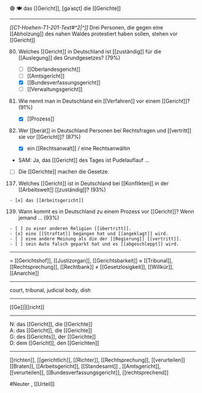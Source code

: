 🟢 🍽️ das [[Gericht]], [ɡəˈʁɪçt]
die [[Gerichte]]

---

_[[C1-Hoehen-T1-201-Text#^2|^]]_ Drei Personen, die gegen eine [[Abholzung]] des nahen Waldes protestiert haben sollen, stehen vor [[Gericht]]

80. Welches [[Gericht]] in Deutschland ist [[zuständig]] für die [[Auslegung]] des Grundgesetzes? (79%)

    - [ ] [[Oberlandesgericht]]
    - [ ] [[Amtsgericht]]
    - [x] [[Bundesverfassungsgericht]]
    - [ ] [[Verwaltungsgericht]]

81. Wie nennt man in Deutschland ein [[Verfahren]] vor einem [[Gericht]]? (91%)

    - [x] [[Prozess]]

82. Wer [[berät]] in Deutschland Personen bei Rechtsfragen und [[vertritt]] sie vor [[Gericht]]? (87%)
    - [x] ein [[Rechtsanwalt]] / eine Rechtsanwältin

- SAM: Ja, das [[Gericht]] des Tages ist Pudelauflauf …
- [ ] Die [[Gerichte]] machen die Gesetze.

137. Welches [[Gericht]] ist in Deutschland bei [[Konflikten]] in der [[Arbeitswelt]] [[zuständig]]? (93%)


    - [x] das [[Arbeitsgericht]]

139. Wann kommt es in Deutschland zu einem Prozess vor [[Gericht]]? Wenn jemand … (93%)


    - [ ] zu einer anderen Religion [[übertritt]].
    - [x] eine [[Straftat]] begangen hat und [[angeklagt]] wird.
    - [ ] eine andere Meinung als die der [[Regierung]] [[vertritt]].
    - [ ] sein Auto falsch geparkt hat und es [[abgeschleppt]] wird.

---

= [[Gerichtshof]], [[Justizorgan]], [[Gerichtsbarkeit]]
≈ [[Tribunal]], [[Rechtsprechung]], [[Rechtbank]]
≠ [[Gesetzlosigkeit]], [[Willkür]], [[Anarchie]]

---

court, tribunal, judicial body, dish

---

[[Ge]]|[[richt]]

---

N: das [[Gericht]], die [[Gerichte]]  
A: das [[Gericht]], die [[Gerichte]]  
G: des [[Gerichts]], der [[Gerichte]]  
D: dem [[Gericht]], den [[Gerichten]]

---

[[richten]], [[gerichtlich]], [[Richter]], [[Rechtsprechung]], [[verurteilen]]
[[Braten]], [[Arbeitsgericht]], [[Standesamt]]
, [[Amtsgericht]], [[verurteilen]], [[Bundesverfassungsgericht]], [[rechtsprechend]]

#Neuter , [[Urteil]]
